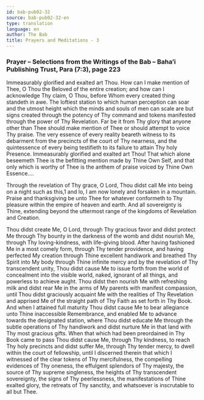 ```yaml
---
id: bab-pub02-32
source: bab-pub02-32-en
type: translation
language: en
author: The Bab
title: Prayers and Meditations - 3
---
```

### Prayer – Selections from the Writings of the Bab – Baha’i Publishing Trust, Para (7:3), page 223

Immeasurably glorified and exalted art Thou. How can I make mention of Thee, O Thou the Beloved of the entire creation; and how can I acknowledge Thy claim, O Thou, before Whom every created thing standeth in awe. The loftiest station to which human perception can soar and the utmost height which the minds and souls of men can scale are but signs created through the potency of Thy command and tokens manifested through the power of Thy Revelation. Far be it from Thy glory that anyone other than Thee should make mention of Thee or should attempt to voice Thy praise. The very essence of every reality beareth witness to its debarment from the precincts of the court of Thy nearness, and the quintessence of every being testifieth to its failure to attain Thy holy Presence. Immeasurably glorified and exalted art Thou! That which alone beseemeth Thee is the befitting mention made by Thine Own Self, and that only which is worthy of Thee is the anthem of praise voiced by Thine Own Essence.…

Through the revelation of Thy grace, O Lord, Thou didst call Me into being on a night such as this,1 and lo, I am now lonely and forsaken in a mountain. Praise and thanksgiving be unto Thee for whatever conformeth to Thy pleasure within the empire of heaven and earth. And all sovereignty is Thine, extending beyond the uttermost range of the kingdoms of Revelation and Creation.

Thou didst create Me, O Lord, through Thy gracious favor and didst protect Me through Thy bounty in the darkness of the womb and didst nourish Me, through Thy loving-kindness, with life-giving blood. After having fashioned Me in a most comely form, through Thy tender providence, and having perfected My creation through Thine excellent handiwork and breathed Thy Spirit into My body through Thine infinite mercy and by the revelation of Thy transcendent unity, Thou didst cause Me to issue forth from the world of concealment into the visible world, naked, ignorant of all things, and powerless to achieve aught. Thou didst then nourish Me with refreshing milk and didst rear Me in the arms of My parents with manifest compassion, until Thou didst graciously acquaint Me with the realities of Thy Revelation and apprised Me of the straight path of Thy Faith as set forth in Thy Book. And when I attained full maturity Thou didst cause Me to bear allegiance unto Thine inaccessible Remembrance, and enabled Me to advance towards the designated station, where Thou didst educate Me through the subtle operations of Thy handiwork and didst nurture Me in that land with Thy most gracious gifts. When that which had been preordained in Thy Book came to pass Thou didst cause Me, through Thy kindness, to reach Thy holy precincts and didst suffer Me, through Thy tender mercy, to dwell within the court of fellowship, until I discerned therein that which I witnessed of the clear tokens of Thy mercifulness, the compelling evidences of Thy oneness, the effulgent splendors of Thy majesty, the source of Thy supreme singleness, the heights of Thy transcendent sovereignty, the signs of Thy peerlessness, the manifestations of Thine exalted glory, the retreats of Thy sanctity, and whatsoever is inscrutable to all but Thee.
